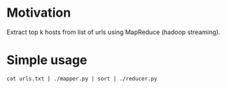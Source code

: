 Motivation
====
Extract top k hosts from list of urls using MapReduce (hadoop streaming).

Simple usage
===
    cat urls.txt | ./mapper.py | sort | ./reducer.py
